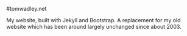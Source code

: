 #tomwadley.net

My website, built with Jekyll and Bootstrap. A replacement for my old website which has been around largely unchanged since about 2003.


